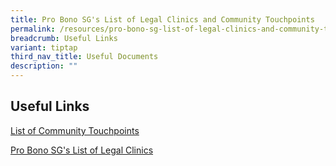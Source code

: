 ```yaml
---
title: Pro Bono SG's List of Legal Clinics and Community Touchpoints
permalink: /resources/pro-bono-sg-list-of-legal-clinics-and-community-touchpoints/
breadcrumb: Useful Links
variant: tiptap
third_nav_title: Useful Documents
description: ""
---
```

<h2>Useful Links</h2>
<p><a href="/files/List_of_Community_Touchpoints__as_at_1_August_2024_.pdf" rel="noopener noreferrer nofollow" target="_blank">List of Community Touchpoints</a>
</p>
<p><a href="https://www.probono.sg/get-legal-help/legal-guidance/" rel="noopener noreferrer nofollow" target="_blank">Pro Bono SG's List of Legal Clinics</a>
</p>